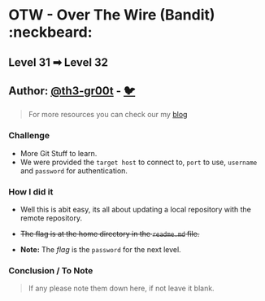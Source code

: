 # OTW - Over The Wire (Bandit) :neckbeard:

## Level 31 ➡ Level 32
## Author: [@th3-gr00t](https://th33-gr00t.tk/) -  [:bird:](https://twitter.com/th3_gr00t/)

> For more resources you can check our my [blog](https://th33gr00t.blogspot.com/)

### Challenge

- More Git Stuff to learn.
- We were provided the `target host` to connect to, `port` to use, `username` and `password` for authentication.

### How I did it

- Well this is abit easy, its all about updating a local repository with the remote repository.

- ~~The flag is at the home directory in the `readme.md` file.~~
- **Note:** The *flag* is the `password` for the next level.

### Conclusion / To Note

> If any please note them down here, if not leave it blank. 
